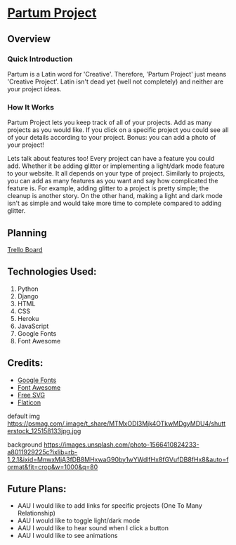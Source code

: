 # [Partum Project](https://partum-project.herokuapp.com/)

## Overview

### Quick Introduction

Partum is a Latin word for 'Creative'. Therefore, 'Partum Project' just means 'Creative Project'. Latin isn't dead yet (well not completely) and neither are your project ideas.

### How It Works

Partum Project lets you keep track of all of your projects. Add as many projects as you would like. If you click on a specific project you could see all of your details according to your project. Bonus: you can add a photo of your project! 

Lets talk about features too! Every project can have a feature you could add. Whether it be adding glitter or implementing a light/dark mode feature to your website. It all depends on your type of project. Similarly to projects, you can add as many features as you want and say how complicated the feature is. For example, adding glitter to a project is pretty simple; the cleanup is another story. On the other hand, making a light and dark mode isn't as simple and would take more time to complete compared to adding glitter.

## Planning

[Trello Board](https://trello.com/b/EbFi4PuS/unit-3-project)

## Technologies Used:
1. Python
2. Django
3. HTML
4. CSS
5. Heroku
6. JavaScript
7. Google Fonts
8. Font Awesome


## Credits:

- [Google Fonts](https://fonts.google.com/specimen/Kaushan+Script?preview.size=58&category=Handwriting#standard-styles)
- [Font Awesome](https://fontawesome.com)
- [Free SVG](https://freesvg.org/search?query=ideas&q=ideas&page=4)
- [Flaticon](https://www.flaticon.com/)

default img
https://psmag.com/.image/t_share/MTMxODI3Mjk4OTkwMDgyMDU4/shutterstock_125158133jpg.jpg

background
https://images.unsplash.com/photo-1566410824233-a8011929225c?ixlib=rb-1.2.1&ixid=MnwxMjA3fDB8MHxwaG90by1wYWdlfHx8fGVufDB8fHx8&auto=format&fit=crop&w=1000&q=80



## Future Plans:
- AAU I would like to add links for specific projects (One To Many Relationship)
- AAU I would like to toggle light/dark mode
- AAU I would like to hear sound when I click a button
- AAU I would like to see animations
